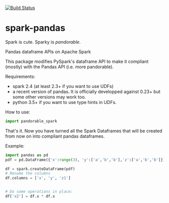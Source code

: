 [![Build Status](https://travis-ci.com/databricks/spark-pandas.svg?token=Rzzgd1itxsPZRuhKGnhD&branch=master)](https://travis-ci.com/databricks/spark-pandas)

# spark-pandas
Spark is cute. Sparky is _pandorable_.

Pandas dataframe APIs on Apache Spark

This package modifies PySpark's dataframe API to 
make it compliant (mostly) with the Pandas API (i.e. 
more pandorable).

Requirements:
 - spark 2.4 (at least 2.3+ if you want to use UDFs)
 - a recent version of pandas. It is officially developped against 0.23+ but some other versions may work too.
 - python 3.5+ if you want to use type hints in UDFs.

How to use:

```py
import pandorable_spark
```

That's it. Now you have turned all the Spark Dataframes 
that will be created from now on into compliant pandas 
dataframes.

Example:

```py
import pandas as pd
pdf = pd.DataFrame({'x':range(3), 'y':['a','b','b'],'z':['a','b','b']})

df = spark.createDataFrame(pdf)
# Rename the columns
df.columns = ['x', 'y', 'z1']


# Do some operations in place:
df['x2'] = df.x * df.x
```
 


